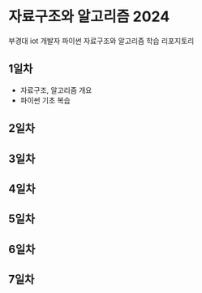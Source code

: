 # 자료구조와 알고리즘 2024
부경대 iot 개발자 파이썬 자료구조와 알고리즘 학습 리포지토리

## 1일차
- 자료구조, 알고리즘 개요
- 파이썬 기초 복습  

## 2일차

## 3일차

## 4일차

## 5일차

## 6일차

## 7일차
